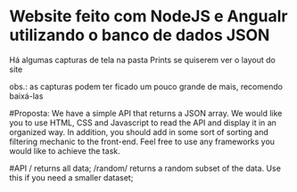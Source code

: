# Website feito com NodeJS e Angualr utilizando o banco de dados JSON

Há algumas capturas de tela na pasta Prints se quiserem ver o layout do site

obs.: as capturas podem ter ficado um pouco grande de mais, recomendo baixá-las

#Proposta:
We have a simple API that returns a JSON array. We would like you to use HTML, CSS and Javascript to read the API and display it in an organized way. In addition, you should add in some sort of sorting and filtering mechanic to the front-end. Feel free to use any frameworks you would like to achieve the task.

#API
/ returns all data;
/random/ returns a random subset of the data. Use this if you need a smaller dataset;

